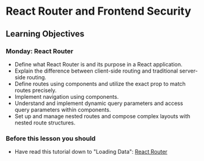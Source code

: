 # React Router and Frontend Security
## Learning Objectives
### Monday: React Router
- Define what React Router is and its purpose in a React application.
- Explain the difference between client-side routing and traditional server-side routing.
- Define routes using <Route> components and utilize the exact prop to match routes precisely.
- Implement navigation using <Link> components.
- Understand and implement dynamic query parameters and access query parameters within components.
- Set up and manage nested routes and compose complex layouts with nested route structures.

### Before this lesson you should
- Have read this tutorial down to "Loading Data": [React Router](https://reactrouter.com/en/main/start/tutorial)